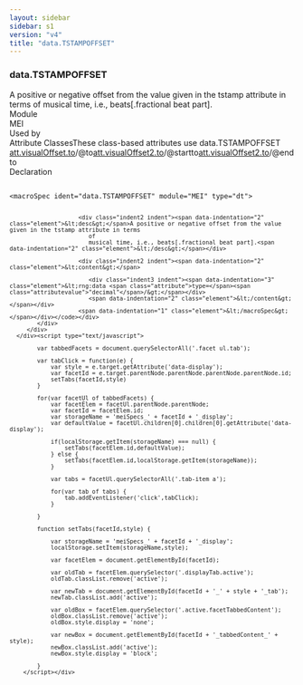```yaml
---
layout: sidebar
sidebar: s1
version: "v4"
title: "data.TSTAMPOFFSET"
---
```

<div class="specPage">
   <div class="datatypeSpec">
      <h3 id="data.TSTAMPOFFSET">data.TSTAMPOFFSET</h3>
      <div class="specs">
         <div class="desc">A positive or negative offset from the value given in the tstamp attribute in terms
            of
            musical time, i.e., beats[.fractional beat part].
         </div>
         <div class="facet module">
            <div class="label">Module</div>
            <div class="statement text">MEI</div>
         </div>
         <div class="facet usedBy" id="usedBy">
            <div class="label">Used by</div>
            <div class="statement list">
               <div class="classBox dtBox" title="Attribute Classes">
                  <div class="classHeading"><label class="classLabel">Attribute Classes</label><span class="classDesc">These class-based attributes use data.TSTAMPOFFSET</span></div>
                  <div class="classContent"><span class="ident attclass" data-ident="att.visualOffset.to" data-module="MEI.shared"><a class="classLink" title="Horizontal offset attributes specified in terms of time." href="{{ site.baseurl }}/{{ page.version }}/attribute-classes/att.visualoffset.to.html">att.visualOffset.to</a>/<span title="Records a timestamp adjustment of a feature's programmatically-determined location in terms of musical time; that is, beats.">@to</span></span><span class="ident attclass" data-ident="att.visualOffset2.to" data-module="MEI.shared"><a class="classLink" title="Horizontal offset attributes requiring a pair of attributes specified in terms of time." href="{{ site.baseurl }}/{{ page.version }}/attribute-classes/att.visualoffset2.to.html">att.visualOffset2.to</a>/<span title="Records a timestamp adjustment of a feature's programmatically-determined start point.">@startto</span></span><span class="ident attclass" data-ident="att.visualOffset2.to" data-module="MEI.shared"><a class="classLink" title="Horizontal offset attributes requiring a pair of attributes specified in terms of time." href="{{ site.baseurl }}/{{ page.version }}/attribute-classes/att.visualoffset2.to.html">att.visualOffset2.to</a>/<span title="Records a timestamp adjustment of a feature's programmatically-determined end point.">@endto</span></span></div>
               </div>
            </div>
         </div>
         <div class="facet declaration">
            <div class="label">Declaration</div>
            <div class="statement declaration">
               <div class="code" xml:space="preserve" data-lang="ODD"><code>
                     <div class="indent1 indent"><span data-indentation="1" class="element">&lt;macroSpec <span class="attribute">ident=</span><span class="attributevalue">"data.TSTAMPOFFSET"</span> <span class="attribute">module=</span><span class="attributevalue">"MEI"</span> <span class="attribute">type=</span><span class="attributevalue">"dt"</span>&gt;</span>
                        
                        <div class="indent2 indent"><span data-indentation="2" class="element">&lt;desc&gt;</span>A positive or negative offset from the value given in the tstamp attribute in terms
                           of
                           musical time, i.e., beats[.fractional beat part].<span data-indentation="2" class="element">&lt;/desc&gt;</span></div>
                        
                        <div class="indent2 indent"><span data-indentation="2" class="element">&lt;content&gt;</span>
                           
                           <div class="indent3 indent"><span data-indentation="3" class="element">&lt;rng:data <span class="attribute">type=</span><span class="attributevalue">"decimal"</span>/&gt;</span></div>
                           <span data-indentation="2" class="element">&lt;/content&gt;</span></div>
                        <span data-indentation="1" class="element">&lt;/macroSpec&gt;</span></div></code></div>
            </div>
         </div>
      </div><script type="text/javascript">
            
            var tabbedFacets = document.querySelectorAll('.facet ul.tab');
            
            var tabClick = function(e) {
                var style = e.target.getAttribute('data-display');
                var facetId = e.target.parentNode.parentNode.parentNode.parentNode.id;
                setTabs(facetId,style)
            }
            
            for(var facetUl of tabbedFacets) {
                var facetElem = facetUl.parentNode.parentNode;
                var facetId = facetElem.id;
                var storageName = 'meiSpecs_' + facetId + '_display';
                var defaultValue = facetUl.children[0].children[0].getAttribute('data-display');
                
                if(localStorage.getItem(storageName) === null) {
                    setTabs(facetElem.id,defaultValue);
                } else {
                    setTabs(facetElem.id,localStorage.getItem(storageName));
                }
                
                var tabs = facetUl.querySelectorAll('.tab-item a');
                
                for(var tab of tabs) {
                    tab.addEventListener('click',tabClick);
                }
                
            }
            
            function setTabs(facetId,style) {
                
                var storageName = 'meiSpecs_' + facetId + '_display';
                localStorage.setItem(storageName,style);
                
                var facetElem = document.getElementById(facetId);
                
                var oldTab = facetElem.querySelector('.displayTab.active');
                oldTab.classList.remove('active');
                
                var newTab = document.getElementById(facetId + '_' + style + '_tab');
                newTab.classList.add('active');
                
                var oldBox = facetElem.querySelector('.active.facetTabbedContent');
                oldBox.classList.remove('active');
                oldBox.style.display = 'none';
                
                var newBox = document.getElementById(facetId + '_tabbedContent_' + style);
                newBox.classList.add('active');
                newBox.style.display = 'block';
                
            }
        </script></div>
</div>